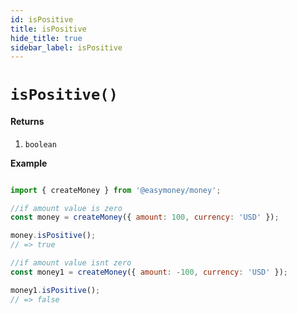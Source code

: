 ```yaml
---
id: isPositive
title: isPositive
hide_title: true
sidebar_label: isPositive
---
```



# `isPositive()`

#### Returns

1. `boolean`


**Example**

```js

import { createMoney } from '@easymoney/money';

//if amount value is zero
const money = createMoney({ amount: 100, currency: 'USD' });

money.isPositive();
// => true

//if amount value isnt zero
const money1 = createMoney({ amount: -100, currency: 'USD' });

money1.isPositive();
// => false

```